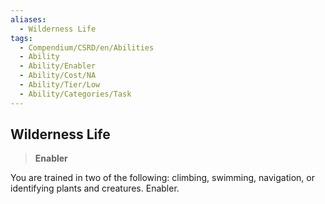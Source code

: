 ```yaml
---
aliases:
  - Wilderness Life
tags:
  - Compendium/CSRD/en/Abilities
  - Ability
  - Ability/Enabler
  - Ability/Cost/NA
  - Ability/Tier/Low
  - Ability/Categories/Task
---
```

  
    
## Wilderness Life    
>**Enabler**  
    
You are trained in two of the following: climbing, swimming, navigation, or identifying plants and creatures. Enabler.